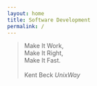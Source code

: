 ```yaml
---
layout: home
title: Software Development
permalink: /
---
```


<blockquote>
Make It Work, <br/>
Make It Right, <br/>
Make It Fast. <br/>
<br/>
<figcaption>Kent Beck <cite>UnixWay</cite></figcaption>
</blockquote>

<span style="display:none">I am the span</span>
